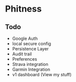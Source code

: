 # Phitness

## Todo

* Google Auth
* local secure config
* Persistence Layer
* Audit trail
* Preferences
* Strava integration
* Garmin Integration
* v1 dashboard (View my stuff)
